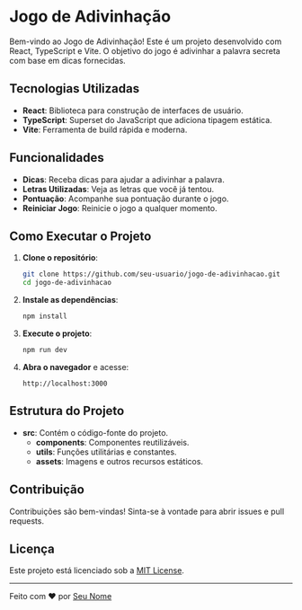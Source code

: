 # Jogo de Adivinhação

Bem-vindo ao Jogo de Adivinhação! Este é um projeto desenvolvido com React, TypeScript e Vite. O objetivo do jogo é adivinhar a palavra secreta com base em dicas fornecidas.

## Tecnologias Utilizadas

- **React**: Biblioteca para construção de interfaces de usuário.
- **TypeScript**: Superset do JavaScript que adiciona tipagem estática.
- **Vite**: Ferramenta de build rápida e moderna.

## Funcionalidades

- **Dicas**: Receba dicas para ajudar a adivinhar a palavra.
- **Letras Utilizadas**: Veja as letras que você já tentou.
- **Pontuação**: Acompanhe sua pontuação durante o jogo.
- **Reiniciar Jogo**: Reinicie o jogo a qualquer momento.

## Como Executar o Projeto

1. **Clone o repositório**:
    ```sh
    git clone https://github.com/seu-usuario/jogo-de-adivinhacao.git
    cd jogo-de-adivinhacao
    ```

2. **Instale as dependências**:
    ```sh
    npm install
    ```

3. **Execute o projeto**:
    ```sh
    npm run dev
    ```

4. **Abra o navegador** e acesse:
    ```
    http://localhost:3000
    ```

## Estrutura do Projeto

- **src**: Contém o código-fonte do projeto.
  - **components**: Componentes reutilizáveis.
  - **utils**: Funções utilitárias e constantes.
  - **assets**: Imagens e outros recursos estáticos.

## Contribuição

Contribuições são bem-vindas! Sinta-se à vontade para abrir issues e pull requests.

## Licença

Este projeto está licenciado sob a [MIT License](LICENSE).

---

Feito com ❤️ por [Seu Nome](https://github.com/seu-usuario)

